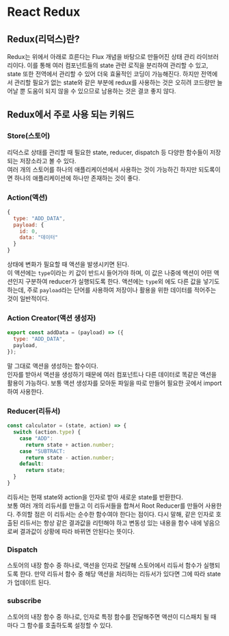 # React Redux
## Redux(리덕스)란?
Redux는 위에서 아래로 흐른다는 Flux 개념을 바탕으로 만들어진 상태 관리 라이브러리이다. 이를 통해 여러 컴포넌트들의 state 관련 로직을 분리하여 관리할 수 있고, state 또한 전역에서 관리할 수 있어 더욱 효율적인 코딩이 가능해진다. 하지만 전역에서 관리할 필요가 없는 state와 같은 부분에 redux를 사용하는 것은 오히려 코드량만 늘어날 뿐 도움이 되지 않을 수 있으므로 남용하는 것은 결코 좋지 않다.

## Redux에서 주로 사용 되는 키워드
### Store(스토어)
리덕스로 상태를 관리할 때 필요한 state, reducer, dispatch 등 다양한 함수들이 저장되는 저장소라고 볼 수 있다.  
여러 개의 스토어를 하나의 애플리케이션에서 사용하는 것이 가능하긴 하지만 되도록이면 하나의 애플리케이션에 하나만 존재하는 것이 좋다.

### Action(액션)
```jsx
{ 
  type: "ADD_DATA",
  payload: {
    id: 0,
    data: "데이터"
  }
}
```
상태에 변화가 필요할 때 액션을 발생시키면 된다.  
이 액션에는 `type`이라는 키 값이 반드시 들어가야 하며, 이 값은 나중에 액션이 어떤 액션인지 구분하여 reducer가 실행되도록 한다. 액션에는 `type`외 에도 다른 값을 넣기도 하는데, 주로 `payload`라는 단어를 사용하여 저장이나 활용을 위한 데이터를 적어주는 것이 일반적이다.

### Action Creator(액션 생성자)
```jsx
export const addData = (payload) => ({
  type: "ADD_DATA",
  payload,
});
```
말 그대로 액션을 생성하는 함수이다.  
인자를 받아서 액션을 생성하기 때문에 여러 컴포넌트나 다른 데이터로 똑같은 액션을 활용이 가능하다. 보통 액션 생성자를 모아둔 파일을 따로 만들어 필요한 곳에서 import하여 사용한다.

### Reducer(리듀서)
```jsx
const calculator = (state, action) => {
  switch (action.type) {
    case "ADD":
      return state + action.number;
    case "SUBTRACT:
      return state - action.number;
    default:
      return state;
  }
}
```
리듀서는 현재 state와 action을 인자로 받아 새로운 state를 반환한다.  
보통 여러 개의 리듀서를 만들고 이 리듀서들을 합쳐서 Root Reducer를 만들어 사용한다. 
주의할 점은 이 리듀서는 순수한 함수여야 한다는 점이다. 다시 말해, 같은 인자로 호출된 리듀서는 항상 같은 결과값을 리턴해야 하고 변동성 있는 내용을 함수 내에 넣음으로써 결과값이 상황에 따라 바뀌면 안된다는 뜻이다.

### Dispatch
스토어의 내장 함수 중 하나로, 액션을 인자로 전달해 스토어에서 리듀서 함수가 실행되도록 한다. 만약 리듀서 함수 중 해당 액션을 처리하는 리듀서가 있다면 그에 따라 state가 업데이트 된다.

### subscribe
스토어의 내장 함수 중 하나로, 인자로 특정 함수를 전달해주면 액션이 디스패치 될 때 마다 그 함수를 호출하도록 설정할 수 있다.
